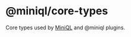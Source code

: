 # @miniql/core-types

Core types used by [MiniQL](https://github.com/miniql/miniql) and @miniql plugins.

